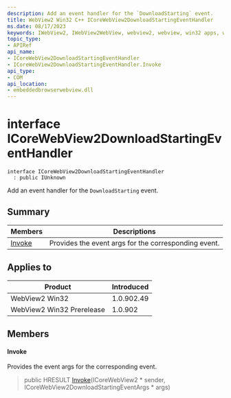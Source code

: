 ```yaml
---
description: Add an event handler for the `DownloadStarting` event.
title: WebView2 Win32 C++ ICoreWebView2DownloadStartingEventHandler
ms.date: 08/17/2023
keywords: IWebView2, IWebView2WebView, webview2, webview, win32 apps, win32, edge, ICoreWebView2, ICoreWebView2Controller, browser control, edge html, ICoreWebView2DownloadStartingEventHandler
topic_type: 
- APIRef
api_name:
- ICoreWebView2DownloadStartingEventHandler
- ICoreWebView2DownloadStartingEventHandler.Invoke
api_type:
- COM
api_location:
- embeddedbrowserwebview.dll
---
```


# interface ICoreWebView2DownloadStartingEventHandler

```
interface ICoreWebView2DownloadStartingEventHandler
  : public IUnknown
```

Add an event handler for the `DownloadStarting` event.

## Summary

 Members                        | Descriptions
--------------------------------|---------------------------------------------
[Invoke](#invoke) | Provides the event args for the corresponding event.

## Applies to

Product                         | Introduced
--------------------------------|---------------------------------------------
WebView2 Win32            |    1.0.902.49
WebView2 Win32 Prerelease |    1.0.902

## Members

#### Invoke

Provides the event args for the corresponding event.

> public HRESULT [Invoke](#invoke)(ICoreWebView2 * sender, ICoreWebView2DownloadStartingEventArgs * args)

